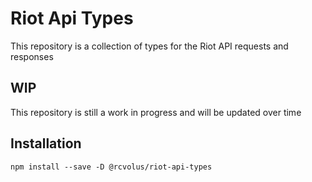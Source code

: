 # Riot Api Types
This repository is a collection of types for the Riot API requests and responses

## WIP
This repository is still a work in progress and will be updated over time

## Installation
```
npm install --save -D @rcvolus/riot-api-types
```
